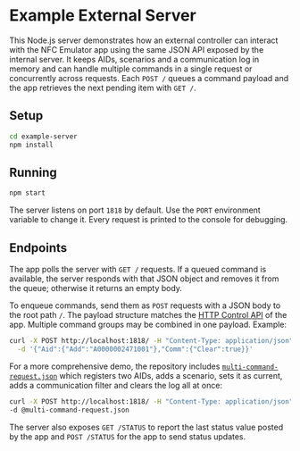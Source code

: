 # Example External Server

This Node.js server demonstrates how an external controller can interact with
the NFC Emulator app using the same JSON API exposed by the internal server.
It keeps AIDs, scenarios and a communication log in memory and can handle
multiple commands in a single request or concurrently across requests.
Each `POST /` queues a command payload and the app retrieves the next
pending item with `GET /`.

## Setup

```bash
cd example-server
npm install
```

## Running

```bash
npm start
```

The server listens on port `1818` by default. Use the `PORT` environment
variable to change it. Every request is printed to the console for debugging.

## Endpoints

The app polls the server with `GET /` requests. If a queued command is
available, the server responds with that JSON object and removes it from the
queue; otherwise it returns an empty body.

To enqueue commands, send them as `POST` requests with a JSON body to the root
path `/`. The payload structure matches the
[HTTP Control API](../README.md#http-control-api)
of the app. Multiple command groups may be combined in one payload. Example:

```bash
curl -X POST http://localhost:1818/ -H "Content-Type: application/json" \
  -d '{"Aid":{"Add":"A0000002471001"},"Comm":{"Clear":true}}'
```

For a more comprehensive demo, the repository includes
[`multi-command-request.json`](multi-command-request.json) which registers two
AIDs, adds a scenario, sets it as current, adds a communication filter and clears
the log all at once:

```bash
curl -X POST http://localhost:1818/ -H "Content-Type: application/json" \
-d @multi-command-request.json
```

The server also exposes `GET /STATUS` to report the last status value posted by
the app and `POST /STATUS` for the app to send status updates.
